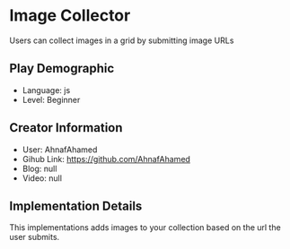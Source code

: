 # Image Collector

Users can collect images in a grid by submitting image URLs

## Play Demographic

- Language: js
- Level: Beginner

## Creator Information

- User: AhnafAhamed
- Gihub Link: https://github.com/AhnafAhamed
- Blog: null
- Video: null

## Implementation Details

This implementations adds images to your collection based on the url the user submits.
